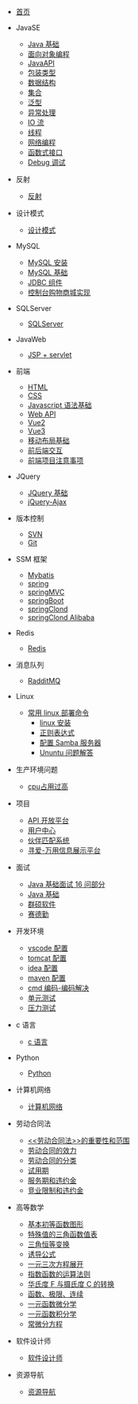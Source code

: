 - [首页](/README.md)

- JavaSE
  - [Java 基础](JavaSE/Java基础.md)
  - [面向对象编程](JavaSE/面向对象编程.md)
  - [JavaAPI](JavaSE/JavaAPI.md)
  - [包装类型](JavaSE/包装类型.md)
  - [数据结构](JavaSE/数据结构.md)
  - [集合](JavaSE/集合.md)
  - [泛型](JavaSE/泛型.md)
  - [异常处理](JavaSE/异常处理.md)
  - [IO 流](JavaSE/IO流.md)
  - [线程](JavaSE/线程.md)
  - [网络编程](JavaSE/网络编程.md)
  - [函数式接口](JavaSE/函数式接口.md)
  - [Debug 调试](JavaSE/Debug.md)

- 反射
  - [反射](反射/反射.md)
- 设计模式

  - [设计模式](设计模式/设计模式.md)

- MySQL
  - [MySQL 安装](MySQL/MySql安装.md)
  - [MySQL 基础](MySQL/MySQL基础.md)
  - [JDBC 组件](MySQL/JDBC组件.md)
  - [控制台购物商城实现](MySQL/购物商城.md)

- SQLServer
  - [SQLServer](SQLServer/SqlServer.md)
- JavaWeb
  - [JSP + servlet](JavaWeb/jsp_servlet.md)

- 前端
  - [HTML](前端/HTML.md)
  - [CSS](前端/CSS.md)
  - [Javascript 语法基础](前端/JavaScript语法基础.md)
  - [Web API](前端/Web-Api.md)
  - [Vue2](前端/vue2.md)
  - [Vue3](前端/vue3.md)
  - [移动布局基础](前端/移动布局基础.md)
  - [前后端交互](前端/前后端交互.md)
  - [前端项目注意事项](前端/前端项目注意事项.md)

- JQuery
  - [JQuery 基础](jQuery/Jquery.md)
  - [jQuery-Ajax](jQuery/Ajax.md)
- 版本控制
  - [SVN](版本控制/SVN.md)
  - [Git](版本控制/Git.md)
- SSM 框架
  - [Mybatis](SSM框架/mybatis.md)
  - [spring](SSM框架/spring.md)
  - [springMVC](SSM框架/springMVC.md)
  - [springBoot](SSM框架/springBoot.md)
  - [springClond](SSM框架/springclond.md)
  - [springClond Alibaba](SSM框架/springClond%20Alibaba.md)
- Redis
  - [Redis](Redis/redis.md)
- 消息队列

  - [RadditMQ](消息队列/rabbitMQ.md)

- Linux
  - [常用 linux 部署命令](linux/常用linux命令.md)
    - [linux 安装](linux/linux安装.md)
    - [正则表达式](linux/正则表达式.md)
    - [配置 Samba 服务器](linux/samba服务器.md)
    - [Ununtu 问题解答](linux/ubuntu问题解答.md)

- 生产环境问题
  - [cpu占用过高](生产环境/cpu占用过高.md)

- 项目
  - [API 开放平台](项目/API开放平台.md)
  - [用户中心](项目/用户中心.md)
  - [伙伴匹配系统](项目/伙伴匹配系统.md)
  - [寻爱-万用信息展示平台](项目/寻爱万用信息展示平台.md)
- 面试

  - [Java 基础面试 16 问部分](面试/面试题.md)
  - [Java 基础](面试/Java基础.md)
  - [群硕软件](面试/群硕软件.md)
  - [赛德勤](面试/赛德勤.md)

- 开发环境
  - [vscode 配置](开发环境/vscode.md)
  - [tomcat 配置](开发环境/Tomcat配置.md)
  - [idea 配置](开发环境/IDEA配置.md)
  - [maven 配置](开发环境/maven配置.md)
  - [cmd 编码-编码解决](开发环境/cmd编码-编码解决.md.md)
  - [单元测试](开发环境/单元测试.md)
  - [压力测试](开发环境/压力测试.md)
- c 语言
  - [c 语言](c语言/c.md)
- Python
  - [Python](Python/pyhton.md)
- 计算机网络

  - [计算机网络](计算机网络/network.md)

- 劳动合同法
  - [<<劳动合同法>>的重要性和范围](劳动合同法/《劳动合同法》的重要性和范围.md)
  - [劳动合同的效力](劳动合同法/劳动合同的效力.md)
  - [劳动合同的分类](劳动合同法/劳动合同的分类.md)
  - [试用期](劳动合同法/试用期.md)
  - [服务期和违约金](劳动合同法/服务期和违约金.md)
  - [竞业限制和违约金](劳动合同法/竞业限制和违约金.md)
- 高等数学
  - [基本初等函数图形](高等数学/基本初等函数图形.md)
  - [特殊值的三角函数值表](高等数学/特殊值的三角函数值表.md)
  - [三角恒等变换](高等数学/三角恒等变换.md)
  - [诱导公式](高等数学/诱导公式.md)
  - [一元三次方程展开](高等数学/一元三次方程展开.md)
  - [指数函数的运算法则](高等数学/指数函数的运算法则.md)
  - [华氏度 F 与摄氏度 C 的转换](高等数学/华氏度F与摄氏度C的转换.md)
  - [函数、极限、连续](高等数学/函数、极限、连续.md)
  - [一元函数微分学](高等数学/一元函数微分学.md)
  - [一元函数积分学](高等数学/一元函数积分学.md)
  - [常微分方程](高等数学/常微分方程.md)
- 软件设计师
  - [软件设计师](软件设计师/软件设计师.md)
- 资源导航
  - [资源导航](资源导航/link.md)